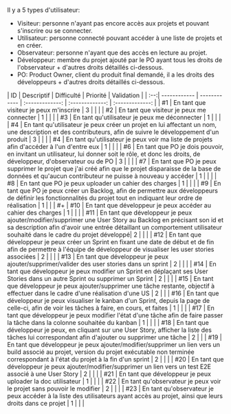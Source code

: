 Il y a 5 types d'utilisateur:
* Visiteur: personne n'ayant pas encore accès aux projets et pouvant s'inscrire ou se connecter.
* Utilisateur: personne connecté pouvant accéder à une liste de projets et en créer.
* Observateur: personne n'ayant que des accès en lecture au projet.
* Développeur: membre du projet ajouté par le PO ayant tous les droits de l'observateur + d'autres droits détaillés ci-dessous.
* PO: Product Owner, client du produit final demandé, il a les droits des développeurs + d'autres droits détaillés ci-dessous.


| ID | Descriptif    | Difficulté    | Priorité      | Validation        |
| :--:| ------------ | ------------ | :-------------: | :-------------: | :-------------: |
| #1 | En tant que visiteur je peux m'inscrire  | 3 |  | |
| #2 | En tant que visiteur je peux me connecter | 1 |  | |
| #3 | En tant qu'utilisateur je peux me déconnecter | 1 |  | |
| #4 | En tant qu'utilisateur je peux créer un projet en lui affectant un nom, une description et des contributeurs, afin de suivre le développement d'un produit | 3 |  | |
| #4 | En tant qu'utilisateur je peux voir ma liste de projets afin d'accéder à l'un d'entre eux | 1 |  | |
| #6 | En tant que PO je dois pouvoir, en invitant un utilisateur, lui donner soit le rôle, et donc les droits, de développeur, d'observateur ou de PO | 3 |  |  |
| #7 | En tant que PO je peux supprimer le projet que j'ai créé afin que le projet disparaisse de la base de données et qu'aucun contributeur ne puisse à nouveau y accéder | 1 |  | |
| #8 | En tant que PO je peux uploader un cahier des charges | 1 |  | |
| #9 | En tant que PO je peux créer un Backlog, afin de permettre aux développeurs de définir les fonctionnalités du projet tout en indiquant leur ordre de réalisation | 1 |  | | #+
| #10 | En tant que développeur je peux accéder au cahier des charges | 1 |  | |
| #11 | En tant que développeur je peux ajouter/modifier/supprimer une User Story au Backlog en précisant son id et sa description afin d'avoir une entrée détaillant un comportement utilisateur souhaité dans le cadre du projet développé| 2 |  | |
| #12 | En tant que développeur je peux créer un Sprint en fixant une date de début et de fin afin de permettre à l'équipe de développeur de visualiser les user stories associées | 2 | | |
| #13 | En tant que développeur je peux ajouter/supprimer/valider des user stories dans un sprint | 2 | | | 
| #14 | En tant que développeur je peux  modifier un Sprint en déplaçant ses User Stories dans un autre Sprint ou supprimer un Sprint | 2 |  | |
| #15 | En tant que développeur je peux ajouter/supprimer une tâche restante, objectif à effectuer dans le cadre d'une réalisation d'une US | 2 | |
| #16 | En tant que développeur je peux visualiser le kanban d'un Sprint, depuis la page de celle-ci, afin de voir les tâches à faire, en cours, et faites | 1 |  | |
| #17 | En tant que développeur je peux modifier l'état d'une tâche afin de faire passer la tâche dans la colonne souhaitée du kanban | 1 |  | |
| #18 | En tant que développeur je peux, en cliquant sur une User Story, afficher la liste des tâches lui correspondant afin d'ajouter ou supprimer une tâche | 2  | |
| #19 | En tant que développeur je peux ajouter/modifier/supprimer un lien vers un build associé au projet, version du projet exécutable non terminée correspondant à l'état du projet à la fin d'un sprint   | 2 |  | |
| #20 | En tant que développeur je peux ajouter/modifier/supprimer un lien vers un test E2E associé à une User Story | 2 |  | |
| #21 | En tant que développeur je peux uploader la doc utilisateur | 1 |  | |
| #22 | En tant qu'observateur je peux voir le projet sans pouvoir le modifier | 2 |  | |
| #23 | En tant qu'observateur je peux accéder à la liste des utilisateurs ayant accès au projet, ainsi que leurs droits dans ce projet | 1 |  | |
